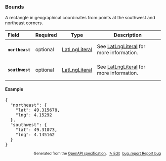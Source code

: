 <!--- This is a generated file, do not edit! -->
<!--- [START woosmap_http_schema_woosmap-platform-api-reference_bounds] -->
<h3 class="schema-object" id="Woosmap Platform API Reference_Bounds">Bounds</h3>

A rectangle in geographical coordinates from points at the southwest and northeast corners.

| Field                                                                                             | Required | Type                                                                             | Description                                                                                                |
| :------------------------------------------------------------------------------------------------ | -------- | -------------------------------------------------------------------------------- | ---------------------------------------------------------------------------------------------------------- |
| <h4 id="Bounds-northeast" class="add-link schema-object-property-key"><code>northeast</code></h4> | optional | [LatLngLiteral](<#Woosmap Platform API Reference_LatLngLiteral> "LatLngLiteral") | See [LatLngLiteral](<#Woosmap Platform API Reference_LatLngLiteral> "LatLngLiteral") for more information. |
| <h4 id="Bounds-southwest" class="add-link schema-object-property-key"><code>southwest</code></h4> | optional | [LatLngLiteral](<#Woosmap Platform API Reference_LatLngLiteral> "LatLngLiteral") | See [LatLngLiteral](<#Woosmap Platform API Reference_LatLngLiteral> "LatLngLiteral") for more information. |

<h4 class="schema-object-example" id="Woosmap Platform API Reference_Bounds-example">Example</h4>

<pre class="notranslate lang-json prettyprint">{
  "northeast": {
    "lat": 49.315678,
    "lng": 4.15292
  },
  "southwest": {
    "lat": 49.31073,
    "lng": 4.145162
  }
}</pre>

<p style="text-align: right; font-size: smaller;">Generated from the <a data-label="openapi-github" href="https://github.com/woosmap/openapi-specification" title="Woosmap OpenAPI Specification" class="external">OpenAPI specification</a>.
<a data-label="openapi-github-woosmap-http-schema-woosmap-platform-api-reference-bounds" data-action="edit" style="margin-left: 5px;" href="https://github.com/woosmap/openapi-specification/blob/main/specification/schemas/Woosmap Platform API Reference_Bounds.yml" title="Edit on GitHub">✎ Edit</a>
<a data-label="openapi-github-woosmap-http-schema-woosmap-platform-api-reference-bounds" data-action="bug" style="margin-left: 5px;" href="https://github.com/woosmap/openapi-specification/issues/new?assignees=&labels=type%3A+bug%2C+triage+me&template=bug_report.md&title=[schemas] Bug - Woosmap Platform API Reference_Bounds" title="File bug for schemas on GitHub"><span class="material-icons">bug_report</span> Report bug</a>
</p>

<!--- [END woosmap_http_schema_woosmap-platform-api-reference_bounds] -->
